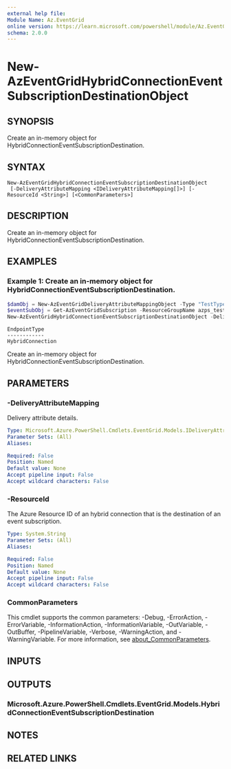 ```yaml
---
external help file:
Module Name: Az.EventGrid
online version: https://learn.microsoft.com/powershell/module/Az.EventGrid/new-azeventgridhybridconnectioneventsubscriptiondestinationobject
schema: 2.0.0
---
```


# New-AzEventGridHybridConnectionEventSubscriptionDestinationObject

## SYNOPSIS
Create an in-memory object for HybridConnectionEventSubscriptionDestination.

## SYNTAX

```
New-AzEventGridHybridConnectionEventSubscriptionDestinationObject
 [-DeliveryAttributeMapping <IDeliveryAttributeMapping[]>] [-ResourceId <String>] [<CommonParameters>]
```

## DESCRIPTION
Create an in-memory object for HybridConnectionEventSubscriptionDestination.

## EXAMPLES

### Example 1: Create an in-memory object for HybridConnectionEventSubscriptionDestination.
```powershell
$damObj = New-AzEventGridDeliveryAttributeMappingObject -Type "TestType" -Name "TestName"
$eventSubObj = Get-AzEventGridSubscription -ResourceGroupName azps_test_group_eventgrid -DomainName azps-domain -TopicName azps-topic
New-AzEventGridHybridConnectionEventSubscriptionDestinationObject -DeliveryAttributeMapping $damObj -ResourceId $eventSubObj.Id
```

```output
EndpointType
------------
HybridConnection
```

Create an in-memory object for HybridConnectionEventSubscriptionDestination.

## PARAMETERS

### -DeliveryAttributeMapping
Delivery attribute details.

```yaml
Type: Microsoft.Azure.PowerShell.Cmdlets.EventGrid.Models.IDeliveryAttributeMapping[]
Parameter Sets: (All)
Aliases:

Required: False
Position: Named
Default value: None
Accept pipeline input: False
Accept wildcard characters: False
```

### -ResourceId
The Azure Resource ID of an hybrid connection that is the destination of an event subscription.

```yaml
Type: System.String
Parameter Sets: (All)
Aliases:

Required: False
Position: Named
Default value: None
Accept pipeline input: False
Accept wildcard characters: False
```

### CommonParameters
This cmdlet supports the common parameters: -Debug, -ErrorAction, -ErrorVariable, -InformationAction, -InformationVariable, -OutVariable, -OutBuffer, -PipelineVariable, -Verbose, -WarningAction, and -WarningVariable. For more information, see [about_CommonParameters](http://go.microsoft.com/fwlink/?LinkID=113216).

## INPUTS

## OUTPUTS

### Microsoft.Azure.PowerShell.Cmdlets.EventGrid.Models.HybridConnectionEventSubscriptionDestination

## NOTES

## RELATED LINKS

